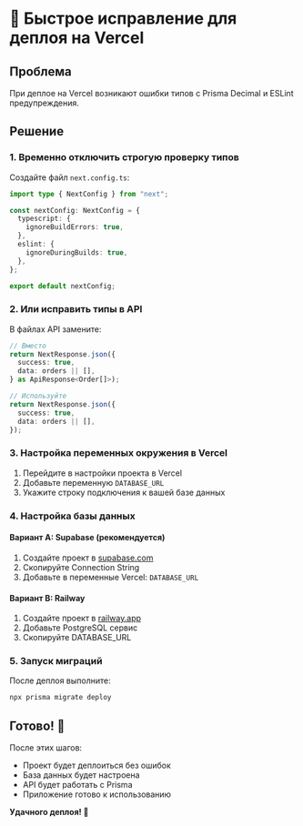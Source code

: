 # 🚀 Быстрое исправление для деплоя на Vercel

## Проблема
При деплое на Vercel возникают ошибки типов с Prisma Decimal и ESLint предупреждения.

## Решение

### 1. Временно отключить строгую проверку типов

Создайте файл `next.config.ts`:
```typescript
import type { NextConfig } from "next";

const nextConfig: NextConfig = {
  typescript: {
    ignoreBuildErrors: true,
  },
  eslint: {
    ignoreDuringBuilds: true,
  },
};

export default nextConfig;
```

### 2. Или исправить типы в API

В файлах API замените:
```typescript
// Вместо
return NextResponse.json({
  success: true,
  data: orders || [],
} as ApiResponse<Order[]>);

// Используйте
return NextResponse.json({
  success: true,
  data: orders || [],
});
```

### 3. Настройка переменных окружения в Vercel

1. Перейдите в настройки проекта в Vercel
2. Добавьте переменную `DATABASE_URL`
3. Укажите строку подключения к вашей базе данных

### 4. Настройка базы данных

#### Вариант A: Supabase (рекомендуется)
1. Создайте проект в [supabase.com](https://supabase.com)
2. Скопируйте Connection String
3. Добавьте в переменные Vercel: `DATABASE_URL`

#### Вариант B: Railway
1. Создайте проект в [railway.app](https://railway.app)
2. Добавьте PostgreSQL сервис
3. Скопируйте DATABASE_URL

### 5. Запуск миграций

После деплоя выполните:
```bash
npx prisma migrate deploy
```

## Готово! 🎉

После этих шагов:
- Проект будет деплоиться без ошибок
- База данных будет настроена
- API будет работать с Prisma
- Приложение готово к использованию

**Удачного деплоя! 🚀**
